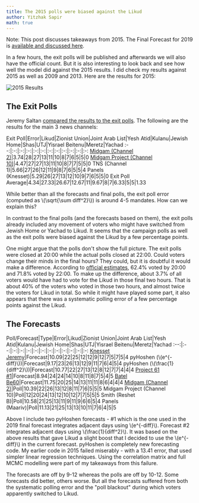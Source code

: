 ```yaml
---
title: The 2015 polls were biased against the Likud
author: Yitzhak Sapir
math: true
---
```

<style>
table { display: block; overflow-x: auto; white-space: nowrap }
</style>
Note: This post discusses takeaways from 2015. The Final Forecast for 2019 is [available and discussed here](http://pyhoshen.org/2019/04/07/2019-Election-Final-Forecast.html).

In a few hours, the exit polls will be published and afterwards we will also have the official count. But it is also interesting to look back and see how well the model did against the 2015 results. I did check my results against 2015 as well as 2009 and 2013. Here are the results for 2015:

![2015 Results](/images/2019-04-09-The-2015-polls-were-biased-against-the-Likud/2019-04-09-The-2015-polls-were-biased-against-the-Likud-2015-Forecast.png)
<!--more-->

## The Exit Polls

Jeremy Saltan [compared the results to the exit polls](https://knessetjeremy.com/2015/03/18/average-of-5-exit-polls-likud-26-2-zionist-union-25-6-joint-arab-list-13-yesh-atid-11-8-kulanu-9-6-bayit-yehudi-8-4-shas-7-2/). The following are the results for the main 3 news channels:

Exit Poll|Error|Likud|Zionist Union|Joint Arab List|Yesh Atid|Kulanu|Jewish Home|Shas|UTJ|Yisrael Beitenu|Meretz|Yachad
:--:|:-:|:-:|:-:|:-:|:-:|:-:|:-:|:-:|:-:|:-:|:-:
[Midgam (Channel 2)](https://www.mako.co.il/news-military/politics-q1_2015/Article-fd69215b6292c41004.htm)|3.74|28|27|13|11|10|8|7|6|5|5|0
[Midgam Project (Channel 10)](http://10tv.nana10.co.il/Article/?ArticleID=1116000)|4.47|27|27|13|11|10|8|7|7|5|5|0
TNS (Channel 1)|5.66|27|26|12|11|9|8|7|6|5|5|4
Panels (Knesset)|5.29|26|27|13|12|10|9|7|6|5|5|0
Exit Poll Average|4.34|27.33|26.67|12.67|11|9.67|8|7|6.33|5|5|1.33

While better than all the forecasts and final polls, the exit poll error (computed as \\(\\sqrt{\\sum diff^2}\\)) is around 4-5 mandates. How can we explain this?

In contrast to the final polls (and the forecasts based on them), the exit polls already included any movement of voters who might have switched from Jewish Home or Yachad to Likud. It seems that the campaign polls as well as the exit polls were biased against the Likud by a few percentage points.

One might argue that the polls don't show the full picture. The exit polls were closed at 20:00 while the actual polls closed at 22:00. Could voters change their minds in the final hours? They could, but it is doubtful it would make a difference. According to [official estimates](https://bechirot21.bechirot.gov.il/election/about/Pages/Hours_section_turnout.aspx), 62.4% voted by 20:00 and 71.8% voted by 22:00. To make up the difference, about 3.7% of all voters would have had to vote for the Likud in those final two hours. That is about 40% of the voters who voted in those two hours, and almost twice the voters for Likud in total. So while it might have played some part, it also appears that there was a systematic polling error of a few percentage points against the Likud.

## The Forecasts

Poll/Forecast|Type|Error|Likud|Zionist Union|Joint Arab List|Yesh Atid|Kulanu|Jewish Home|Shas|UTJ|Yisrael Beitenu|Meretz|Yachad
:--:|:--:|:-:|:-:|:-:|:-:|:-:|:-:|:-:|:-:|:-:|:-:|:-:
[Knesset Jeremy](https://knessetjeremy.com/2015/03/17/2015-knesset-jeremy-election-phase-2-prediction-analysis/)|Forecast|10.09|22|25|12|12|9|12|7|5|7|5|4
pyHoshen (\\(e^{-diff}\\))|Forecast|9.17|23|26|13|12|9|11|7|6|4|5|4
pyHoshen (\\(\\frac{1}{diff^2}\\))|Forecast|10.77|22|27|13|12|8|12|7|7|4|4|4
[Project 61 #1](https://twitter.com/Nehemia_GA/status/577588144628862976)|Forecast|8.94|24|24|14|10|8|11|8|7|5|4|5
[Batel Be60](http://www.batelbe60.com/2015/03/blog-post_15.html)|Forecast|11.75|20|25|14|13|11|11|8|6|4|4|4
[Midgam (Channel 2)](https://www.mako.co.il/news-military/politics-q1_2015/Article-c446c18f3931c41004.htm)|Poll|10.39|22|26|13|12|8|11|7|6|5|5|5
Midgam Project (Channel 10)|Poll|12|20|24|13|12|10|12|7|7|5|5|5
Smith (Reshet B)|Poll|10.58|21|25|13|11|9|11|9|6|6|5|4
Panels (Maariv)|Poll|11.13|21|25|13|13|10|11|7|6|4|5|5

Above I include two pyHoshen forecasts - #1 which is the one used in the 2019 final forecast integrates adjacent days using \\(e^{-diff}\\). Forecast #2 integrates adjacent days using \\(\\frac{1}{diff^2}\\). It was based on the above results that gave Likud a slight boost that I decided to use the \\(e^{-diff}\\) in the current forecast. pyHoshen is completely new forecasting code. My earlier code in 2015 failed miserably - with a 13.41 error, that used simpler linear regression techniques. Using the correlation matrix and full MCMC modelling were part of my takeaways from this failure.

The forecasts are off by 9-12 whereas the polls are off by 10-12. Some forecasts did better, others worse. But all the forecasts suffered from both the systematic polling error and the "poll blackout" during which voters apparently switched to Likud.
